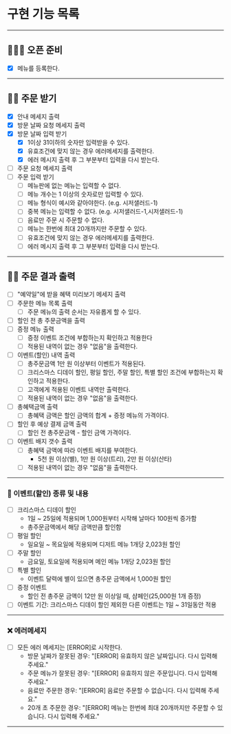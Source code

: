 # 구현 기능 목록

---
## 🧑🏻‍🍳 오픈 준비
- [X] 메뉴를 등록한다.
---
## 🙋🏻 주문 받기
- [X] 안내 메세지 출력
- [X] 방문 날짜 요청 메세지 출력
- [X] 방문 날짜 입력 받기
  - [x] 1이상 31이하의 숫자만 입력받을 수 있다.
  - [x] 유효조건에 맞지 않는 경우 에러메세지를 출력한다.
  - [x] 에러 메시지 출력 후 그 부분부터 입력을 다시 받는다.
- [ ] 주문 요청 메세지 출력
- [ ] 주문 입력 받기
  - [ ] 메뉴판에 없는 메뉴는 입력할 수 없다.
  - [ ] 메뉴 개수는 1 이상의 숫자로만 입력할 수 있다.
  - [ ] 메뉴 형식이 예시와 같아야한다. (e.g. 시저샐러드-1)
  - [ ] 중복 메뉴는 입력할 수 없다. (e.g. 시저샐러드-1,시저샐러드-1)
  - [ ] 음료만 주문 시 주문할 수 없다.
  - [ ] 메뉴는 한번에 최대 20개까지만 주문할 수 있다.
  - [ ] 유효조건에 맞지 않는 경우 에러메세지를 출력한다.
  - [ ] 에러 메시지 출력 후 그 부분부터 입력을 다시 받는다.
---
## 💁🏻 주문 결과 출력
- [ ] "예약일"에 받을 혜택 미리보기 메세지 출력
- [ ] 주문한 메뉴 목록 출력
  - [ ] 주문 메뉴의 출력 순서는 자유롭게 할 수 있다.
- [ ] 할인 전 총 주문금액을 출력
- [ ] 증정 메뉴 출력
  - [ ] 증정 이벤트 조건에 부합하는지 확인하고 적용한다
  - [ ] 적용된 내역이 없는 경우 "없음"을 출력한다.
- [ ] 이벤트(할인) 내역 출력
  - [ ] 총주문금액 1만 원 이상부터 이벤트가 적용된다.
  - [ ] 크리스마스 디데이 할인, 평일 할인, 주말 할인, 특별 할인 조건에 부합하는지 확인하고 적용한다.
  - [ ] 고객에게 적용된 이벤트 내역만 출력한다.
  - [ ] 적용된 내역이 없는 경우 "없음"을 출력한다.
- [ ] 총혜택금액 출력
  - [ ] 총혜택 금액은 할인 금액의 합계 + 증정 메뉴의 가격이다.
- [ ] 할인 후 예상 결제 금액 출력
  - [ ] 할인 전 총주문금액 - 할인 금액 가격이다.
- [ ] 이벤트 배지 갯수 출력
  - [ ] 총혜택 금액에 따라 이벤트 배지를 부여한다.
    -  5천 원 이상(별), 1만 원 이상(트리), 2만 원 이상(산타)
  - [ ] 적용된 내역이 없는 경우 "없음"을 출력한다.
---
### 📄 이벤트(할인) 종류 및 내용
- [ ] 크리스마스 디데이 할인
  - 1일 ~ 25일에 적용되며 1,000원부터 시작해 날마다 100원씩 증가함
  - 총주문금액에서 해당 금액만큼 할인함
- [ ] 평일 할인
  - 일요일 ~ 목요일에 적용되며 디저트 메뉴 1개당 2,023원 할인
- [ ] 주말 할인
  - 금요일, 토요일에 적용되며 메인 메뉴 1개당 2,023원 할인
- [ ] 특별 할인
  - 이벤트 달력에 별이 있으면 총주문 금액에서 1,000원 할인
- [ ] 증정 이벤트
  - 할인 전 총주문 금액이 12만 원 이상일 때, 샴페인(25,000원 1개 증정)
- [ ] 이벤트 기간: 크리스마스 디데이 할인 제외한 다른 이벤트는 1일 ~ 31일동안 적용
---
### ❌ 에러메세지
- [ ] 모든 에러 메세지는 [ERROR]로 시작한다.
  - 방문 날짜가 잘못된 경우: "[ERROR] 유효하지 않은 날짜입니다. 다시 입력해 주세요."
  - 주문 메뉴가 잘못된 경우: "[ERROR] 유효하지 않은 주문입니다. 다시 입력해 주세요."
  - 음료만 주문한 경우: "[ERROR] 음료만 주문할 수 없습니다. 다시 입력해 주세요."
  - 20개 초 주문한 경우: "[ERROR] 메뉴는 한번에 최대 20개까지만 주문할 수 있습니다. 다시 입력해 주세요."
---